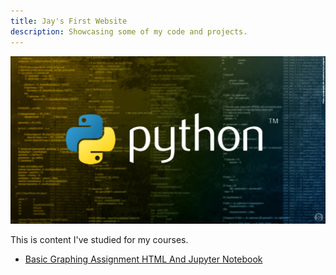 ```yaml
---
title: Jay's First Website
description: Showcasing some of my code and projects.
---
```


![Python Picture](/pics/Python.jpg)

This is content I've studied for my courses.

- [Basic Graphing Assignment HTML And Jupyter Notebook](/graphing/index.md)
